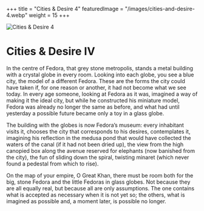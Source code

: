 +++
title = "Cities & Desire 4"
featuredImage = "/images/cities-and-desire-4.webp"
weight = 15
+++

![Cities & Desire 4](/images/cities-and-desire-4.webp)

# Cities & Desire IV

In the centre of Fedora, that grey stone metropolis, stands a metal building with a crystal globe in every room. Looking into each globe, you see a blue city, the model of a different Fedora. These are the forms the city could have taken if, for one reason or another, it had not become what we see today. In every age someone, looking at Fedora as it was, imagined a way of making it the ideal city, but while he constructed his miniature model, Fedora was already no longer the same as before, and what had until yesterday a possible future became only a toy in a glass globe.

The building with the globes is now Fedora’s museum: every inhabitant visits it, chooses the city that corresponds to his desires, contemplates it, imagining his reflection in the medusa pond that would have collected the waters of the canal (if it had not been dried up), the view from the high canopied box along the avenue reserved for elephants (now banished from the city), the fun of sliding down the spiral, twisting minaret (which never found a pedestal from which to rise).

On the map of your empire, O Great Khan, there must be room both for the big, stone Fedora and the little Fedoras in glass globes. Not because they are all equally real, but because all are only assumptions. The one contains what is accepted as necessary when it is not yet so; the others, what is imagined as possible and, a moment later, is possible no longer.